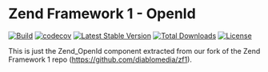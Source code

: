 Zend Framework 1 - OpenId
============================
[![Build](https://github.com/diablomedia/zf1-openid/workflows/Build/badge.svg?event=push)](https://github.com/diablomedia/zf1-openid/actions?query=workflow%3ABuild+event%3Apush)
[![codecov](https://codecov.io/gh/diablomedia/zf1-openid/branch/master/graph/badge.svg)](https://codecov.io/gh/diablomedia/zf1-openid)
[![Latest Stable Version](https://poser.pugx.org/diablomedia/zendframework1-openid/v/stable)](https://packagist.org/packages/diablomedia/zendframework1-openid)
[![Total Downloads](https://poser.pugx.org/diablomedia/zendframework1-openid/downloads)](https://packagist.org/packages/diablomedia/zendframework1-openid)
[![License](https://poser.pugx.org/diablomedia/zendframework1-openid/license)](https://packagist.org/packages/diablomedia/zendframework1-openid)

This is just the Zend_OpenId component extracted from our fork of the Zend Framework 1 repo (https://github.com/diablomedia/zf1).
